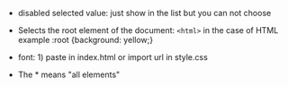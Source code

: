 - disabled selected value: just show in the list but you can not choose
- Selects the root element of the document: `<html>` in the case of HTML
  <br>example :root {background: yellow;}

- font: 1) paste in index.html or import url in style.css

- The \* means "all elements"
